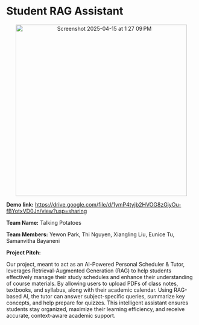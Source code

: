 # Student RAG Assistant

<center><img width="454" alt="Screenshot 2025-04-15 at 1 27 09 PM" src="https://github.com/user-attachments/assets/ed855b0e-f4b2-4948-8ba4-9e9e500bfe4a" /></center>


**Demo link:** https://drive.google.com/file/d/1ymP4tyjb2HVOG8zGjyOu-fBYotxVD0Jn/view?usp=sharing

**Team Name:** Talking Potatoes

**Team Members:** Yewon Park, Thi Nguyen, Xiangling Liu, Eunice Tu, Samanvitha Bayaneni 

**Project Pitch:**

Our project, meant to act as an AI-Powered Personal Scheduler & Tutor, leverages Retrieval-Augmented Generation (RAG) to help students effectively manage their study schedules and enhance their understanding of course materials. By allowing users to upload PDFs of class notes, textbooks, and syllabus, along with their academic calendar. Using RAG-based AI, the tutor can answer subject-specific queries, summarize key concepts, and help prepare for quizzes. This intelligent assistant ensures students stay organized, maximize their learning efficiency, and receive accurate, context-aware academic support.
